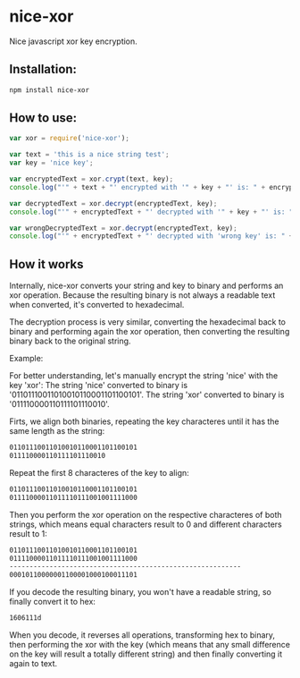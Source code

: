 # nice-xor
Nice javascript xor key encryption.

## Installation:

```sh
npm install nice-xor
```

## How to use:

```javascript
var xor = require('nice-xor');

var text = 'this is a nice string test';
var key = 'nice key';

var encryptedText = xor.crypt(text, key);
console.log("'" + text + "' encrypted with '" + key + "' is: " + encryptedText);

var decryptedText = xor.decrypt(encryptedText, key);
console.log("'" + encryptedText + "' decrypted with '" + key + "' is: " + decryptedText);

var wrongDecryptedText = xor.decrypt(encryptedText, key);
console.log("'" + encryptedText + "' decrypted with 'wrong key' is: " + wrongDecryptedText);
```

## How it works

Internally, nice-xor converts your string and key to binary and performs an xor operation.
Because the resulting binary is not always a readable text when converted, it's converted to hexadecimal.

The decryption process is very similar, converting the hexadecimal back to binary and performing again the xor operation, then converting the resulting binary back to the original string.

Example:

For better understanding, let's manually encrypt the string 'nice' with the key 'xor':
The string 'nice' converted to binary is '01101110011010010110001101100101'.
The string 'xor' converted to binary is '011110000110111101110010'.

Firts, we align both binaries, repeating the key characteres until it has the same length as the string:

```sh
01101110011010010110001101100101
011110000110111101110010
```

Repeat the first 8 characteres of the key to align:

```sh
01101110011010010110001101100101
01111000011011110111001001111000
```

Then you perform the xor operation on the respective characteres of both strings, which means equal characters result to 0 and different characters result to 1:

```sh
01101110011010010110001101100101
01111000011011110111001001111000
----------------------------------------------------------
00010110000001100001000100011101
```

If you decode the resulting binary, you won't have a readable string, so finally convert it to hex:

```sh
1606111d
```

When you decode, it reverses all operations, transforming hex to binary, then performing the xor with the key (which means that any small difference on the key will result a totally different string) and then finally converting it again to text.
